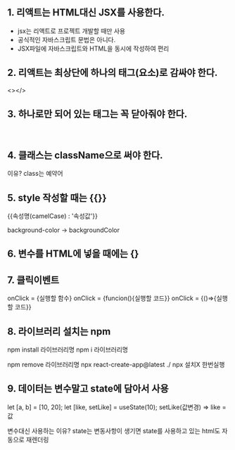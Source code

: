## 1. 리액트는 HTML대신 JSX를 사용한다.

- jsx는 리액트로 프로젝트 개발할 때만 사용
- 공식적인 자바스크립트 문법은 아니다.
- JSX파일에 자바스크립트와 HTML을 동시에 작성하여 편리

## 2. 리액트는 최상단에 하나의 태그(요소)로 감싸야 한다.

<></>

## 3. 하나로만 되어 있는 태그는 꼭 닫아줘야 한다.

<img></img>
<img />

## 4. 클래스는 className으로 써야 한다.

이유? class는 예약어

## 5. style 작성할 때는 {{}}
{{속성명(camelCase) : '속성값'}}

background-color -> backgroundColor

## 6. 변수를 HTML에 넣을 때에는 {}

## 7. 클릭이벤트

onClick = {실행할 함수}
onClick = {funcion(){실행할 코드}}
onClick = {()=>{실행할 코드}}

## 8. 라이브러리 설치는 npm

npm install 라이브러리명
npm i 라이브러리명

npm remove 라이브러리명
npx react-create-app@latest ./
npx 설치X 한번실행

## 9. 데이터는 변수말고 state에 담아서 사용

let [a, b] = [10, 20];
let [like, setLike] = useState(10);
setLike(값변경) => like = 값

변수대신 사용하는 이유?
state는 변동사항이 생기면 state를 사용하고 있는 html도 자동으로 재렌더링